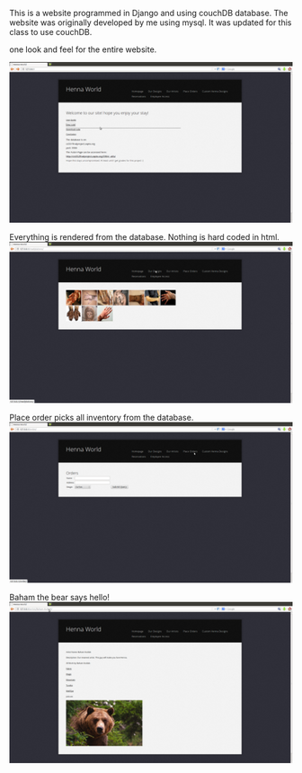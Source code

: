 This is a website programmed in Django and using couchDB database. The website was originally developed by me using mysql. It was updated for this class to use couchDB.

one look and feel for the entire website.

![mainPage](https://github.com/alwasa0b/school/blob/master/DjangoCouchDB/screenShots/mainPage.png?raw=true)


Everything is rendered from the database. Nothing is hard coded in html.
![ourDesigns](https://github.com/alwasa0b/school/blob/master/DjangoCouchDB/screenShots/ourDesigns.png?raw=true)

Place order picks all inventory from the database.
![placeOrder](https://github.com/alwasa0b/school/blob/master/DjangoCouchDB/screenShots/PlaceOrder.png?raw=true)

Baham the bear says hello!
![bear](https://github.com/alwasa0b/school/blob/master/DjangoCouchDB/screenShots/bear.png?raw=true)
